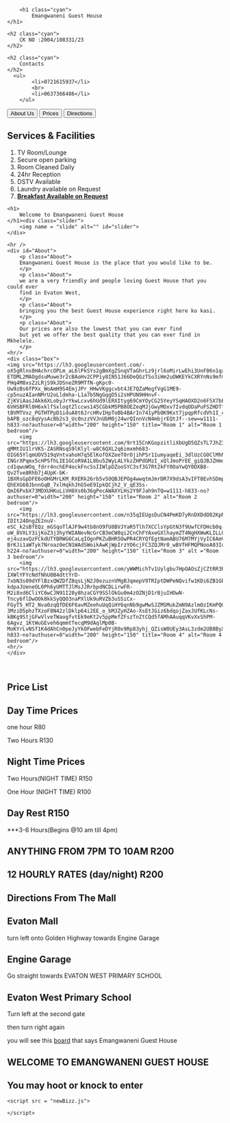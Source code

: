 <!DOCTYPE html>
<html lang="en">
<head>
  <meta charset="UTF-8">
  <meta name="viewport" content="width=device-width, initial-scale=1">
  <title>New and Improved</title>
  <link rel="stylesheet" href="newBizz.css">
  <link rel="stylesheet" href="https://maxcdn.bootstrapcdn.com/bootstrap/3.3.7/css/bootstrap.min.css" integrity="sha384-BVYiiSIFeK1dGmJRAkycuHAHRg32OmUcww7on3RYdg4Va+PmSTsz/K68vbdEjh4u" crossorigin="anonymous"/>
</head>
<body>
<section id="imgHead">
	  
		<h1 class="cyan">	
			Emangwaneni Guest House
	</h1>

	<h2 class="cyan">
		CK NO :2004/108331/23
	</h2>
	
	<h2 class="cyan">
		Contacts
	</h2>
	  <ul>
			<li>0721615937</li>
			<br>
			<li>0637366486</li>
		</ul>
  </section>
  <nav id="navbar">
	<a href="#About"><button class="bt btn btn-success">About Us</button></a>
	<a href="#prices"><button class="btn btn-success">Prices</button></a>
	<a href="DirectionsLink.html"><button class="btn btn-success">Directions</button></a>
</nav>

  <div id="services">
    <h2 class="margin">
				Services & Facilities
			</h2>
        <div>
      <ol>
				<li>
				TV Room/Lounge
				</li>
				<li>
				Secure open parking
				</li>
				<li>
				Room Cleaned Daily
				</li>
				<li>
				24hr Reception
				</li>
				<li>
				DSTV Available
				</li>
				<li>
				Laundry available on Request
				</li>
				<li>
				<strong><u>Breakfast Available on Request</u></strong>
				</li>
			</ol>
  		</div>
  </div>  
  
	<h1> 
		Welcome to Emangwaneni Guest House
	</h1><div class="slider">
		<img name = "slide" alt="" id="slider">
	</div>

	<hr />
	<div id="About">
		<p class="About"> 
		Emangwaneni Guest House is the place that you would like to be.
		</p>
		<p class="About">
		we are a very friendly and people loving Guest House that you could ever 
		find in Evaton West,
		</p>
		<p class="About">
		bringing you the best Guest House experience right here ko kasi.
		</p>
		<p class="About">
		Our prices are also the lowest that you can ever find
		but yet we offer the best quality that you can ever find in Mkhelele.
		</p>
	<hr/>
	<div class="box">
	<img src="https://lh3.googleusercontent.com/-oX5gRlns0HAchrcOPLm_aL6lPkSYs2gBmXgZSnqVTaGhrLz9jrl6oMirLwEhi3UnF06n1qxB33IEFztGimoq2ZhoG3s9NXwHlULKQb2MzgnSyvkMCUhHXTfBkHPAMzAN0B_fKT4-ETDML2MAOgdsuMuwe3r2cBAoHv2CPPiy8IN51J66DeQGzTSo3iHm2uOWKEYkCXRYnNs9mfm2UEJpcWFu2vew-PHq4M8xsZzLRjS9kJDSneZR9MTfN-gKpc0-Uw9zBs6fPXx_WoAmH9S4EmjJPr_HHwVKggcvbt4JE7QZaMegfVgG1ME9-cp5nuzAIanNMrU2oLldmha-L1a7b5NgGqgD5i2sHPUN9HHnvF-ZjKViAasJAkk6XLobyJrYkwLcxv6hUd9lERXItyg69CmYOyCG25YeyYSqHAOXD2n6F5X7bF-6VHSBFRl0H6xklfSxlogtZlccws145CGbkM5PB8OEZeqMJjGwyMOxv7IvdqODaPuFSZHDTfVQzSaoWQ5D2mGToxXdxfumagrCKQ-tBVMTVxz_PGTHTPpD1iduA8t6JrcHRvIHpToBb4BArIn741yPbOK9Kxt7jpqpRfcdVh1I_cIIqtFpo9CNim3R3SJqekZDByjAOWGnzR-bAPB_ozc8qVysAcBb2s3_Uc0nzzVVJnUbM0j24wrQInnVcN4mbjrEQtJf--sew=w1111-h833-no?authuser=0"width="200" height="150" title="Room 1" alt="Room 1 bedroom"/>
		<img src="https://lh3.googleusercontent.com/9rt15CnKGopzitliXbUgD5QZsTL7JhZ3DwOqjBt5VSHvy5HY67C1jTqmASeRIwA7j8mMke5qrQITHNAvr7fY7kocHoGLcKQpQv6c4_Y5D9lpB7o_4YuazVGBKExlICrxhZHonMr6uZBaZgkeGFEZjqJ3sAWYCI8gAmwz9-qMMtIU1lrVK5-ZASRNsqS9lKlyl-w8C6QXL2q6imxmh683-OIG65YlqmUOV519qVntvahoH7q5ElKofOXZeeT0rOjihPSr11umyaqeEi_3dlUzCGOClMhNhYsrglHZYfN6GOF1TmdCqh4-INGrXPqmx5cHPSfhLIE1GCoR9A1L8bu52WyLALYkzZHPdGMzI_xQlJmoPrEE_giQJBJZHmdhXq1KEyMyTpd3YMguyNnSOP3oZvooDGz1jDoC98KcnfU19RDcl_-cd1qwuWOq_fdrr4nchEP4ockFncSsIIWlpDZooSYC3sf3G7Rt2kFY0OaYwQY0DXB8-Qv2Tve8Rhb7j4UpK-bK-1BXRsGpDFE6oOHGMrLKM_RXERk26rb5v5OQBJEPOg4wwqtmJmrDR7X9dsA3vIFT8EvhSDmpSt1xY7kLj05DMIfP-QhEXG60JbnnGqB_7xlHqkhJhG5eE9IpkQCjh2_V_qE3Ss-QmI6PxbX73MDXUHKuLiVH8Xs0b36gPecAWAXYLHs2Y9FJah9nTQ=w1111-h833-no?authuser=0"width="200" height="150" title="Room 2" alt="Room 2 bedroom"/>
		<img src="https://lh3.googleusercontent.com/n35qIEUgsDuCN4PmKD7yRnDXDdO82KpNNALfddtPPq7kXQIPmoXPp6Tn3qGGLGu3_Gdodb7Er3rzaqrrFTJKy6ZnvTSM_lXj_JgqY0Q1BroX68Ekkfab5oAtLtVjQqvIeSS7UupHm2IqikFuIHPUjM9eZrRHnEzV8o-IDIt24OngZE2nuV-eSC_k2sBfEQz_mGSqoTlAJF9w4tb8nO9fU8BVJYaR5Tlh7XCClsYpGtN3f9UwfCFDHcb0q-oW_8VXLY3ijKoZ3j3hyYWIANevNcGrCB3mCW8qi2CnChFYAxeGXlhaymZT4NgHXWwKLILL0TQ7uOKSln1MZdU36XU3Tdqql3CNFtPpnu9Qs9x1oGDMPqiNgNeqU9p0dvmYFBEh3J0ehvCKNDrlW4qjS8LGVe8IkJLyfYUPp01YpEFHivXJ3-ej4uzavQzFCkdUTYBRWG6CaLqIOgnPKZuBHR5OwPR4CRYQfEgtNamABU76M7MYjVyIC6AmVsigEltb1oDP7OQ18TUlPIJl9EOSX2nelmZKCd_wkCaomBSWFQJNm8wHUSSGR53jFkvSwPIoYFlr5yyfZ_f_gHwr69WtHC5g2d-BrKJi1aWTyk7Nroaz0eCN1WAdSWoikAwKjWpIrzYO6cjFC3ZQJMr0_wBVfHFMQPNooA03IukGXPjTgCGqwaft3M8i2ajlX7wnU9jAzQ=w298-h224-no?authuser=0"width="200" height="150" title="Room 3" alt ="Room 3 bedroom"/>
		<img src="https://lh3.googleusercontent.com/yWWMichTv1Uylgbu7HpOAOsZjCZtRR3RX-IXWlYFYcNdfNhU0B4dttYrD-7xbN3s09dYFlBzxQWZDfZ8qsLjN2J0ezuznVMgBJqmepV9TRIptDWPeNQvifw1KDi6ZB1GbP7D6KyZw2TTDpT5XXqb-kdpaJUeneOL0Ph6yUMTTJlMsJJRrbpdNCDLirwFR-M2i8xd6CliYC6wCJN91I28y8hzaCGY9SSlOkGu0m4zOZNjD1rBjuIHOwN-Tncy6flDwOOk8kkSyQQO3naPXlUk9uRVZb3uSSiCx-FGyT5_HT2_Nva0zqQfDE6F6avMZeehuUqQiHY6qnNb9gwMwSJZMSMukZmN9AzlmOzIKmPQGZviohLRxMyW2Vu91gaK9R01-3MziD5phzTXzoF8N42zlDklp64i2EE_o_bMJZyHZAo-XsEtJGiz6bdqojZaxJUfKLcNs-kBKg9StjGFwVlveTWaogfvtEk9eKt2v5ppMefZFszTnZtCQd5fAMhAAuqqVKvXxShPM-6Agvz_1KtWuGEveh6qmmtTecqM9dAqlMp0B-MoKYrLvNSf1K4dAhCn0peJyYkOFwebFeDYjR0x9Rp83yhj_QZisW0UEy3AsL3zdm2UB8ByXzbwIem1pVZb5pOwTvXM7RREAAaMVx7CIrRJjwth44PDs_jQr4DzJJfJ8yexkQSH4RmxSk4AAQ=w1111-h833-no?authuser=0"width="200" height="150" title="Room 4" alt="Room 4 bedroom"/>
	<hr/>
	</div> 
<br>
<section id="prices">
		<h2>
			Price List
		</h2>
		<h2>
			Day Time Prices
		</h2>
			<p>
				one hour				R80
			</p>
			<p>
				Two Hours				R130
			</p>
		<h2>
			Night Time Prices
		</h2>
			<p>
				Two Hours(NIGHT TIME)		R150
			</p>
			<p>
				One Hour (NIGHT TIME)		R100
			</p>
		<h2>
			Day Rest				R150
		</h2>
			<p>
				***3-6 Hours(Begins @10 am till 4pm)
			</p>
		<h2>
			ANYTHING FROM 7PM TO 10AM		R200
		</h2>
		<h2>
			 12 HOURLY RATES (day/night)	R200
		</h2>
	</section>
	<section id="DirectionsLink">
	<h1>
		Directions From The Mall
	</h1>
<Link rel="stylesheet" href="newBizz.css" />
</head>
	<h2>Evaton Mall</h2>
		<p class="paragraph">turn left onto Golden Highway towards Engine Garage</p>
	<h2>Engine Garage</h2>
		<p class="paragraph">Go straight towards EVATON WEST PRIMARY SCHOOL</p>
	<h2>Evaton West Primary School</h2>
		<p class="paragraph">Turn left at the second gate</p>
		<p class="paragraph">then turn right again</p>
		<p class="paragraph">you will see this <a href="board.html">board</a> that says Emangwaneni Guest House</p>
	<h2>WELCOME TO EMANGWANENI GUEST HOUSE</h2>
	<h2>You may hoot or knock to enter</h2>
</section>	
	
	<script src = "newBizz.js">

	</script>
</body>
</html>
